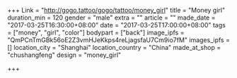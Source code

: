 +++
Link = "http://gogo.tattoo/gogo/tattoo/money_girl"
title = "Money girl"
duration_min = 120
gender = "male"
extra = ""
article = ""
made_date = "2017-03-25T16:30:00+08:00"
date = "2017-03-25T17:00:00+08:00"
tags = ["money", "girl", "color"]
bodypart = ["back"]
image_ipfs = "QmPCnTmGBk56oE2Z3vmHJeKkps4reLjagsfaU7Cm9io7fM"
images_ipfs = []
location_city = "Shanghai"
location_country = "China"
made_at_shop = "chushangfeng"
design = "money_girl"

+++
